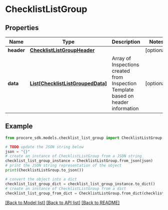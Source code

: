 # ChecklistListGroup


## Properties

Name | Type | Description | Notes
------------ | ------------- | ------------- | -------------
**header** | [**ChecklistListGroupHeader**](ChecklistListGroupHeader.md) |  | [optional] 
**data** | [**List[ChecklistListGroupedData]**](ChecklistListGroupedData.md) | Array of Inspections created from Inspection Template based on header information | [optional] 

## Example

```python
from procore_sdk.models.checklist_list_group import ChecklistListGroup

# TODO update the JSON string below
json = "{}"
# create an instance of ChecklistListGroup from a JSON string
checklist_list_group_instance = ChecklistListGroup.from_json(json)
# print the JSON string representation of the object
print(ChecklistListGroup.to_json())

# convert the object into a dict
checklist_list_group_dict = checklist_list_group_instance.to_dict()
# create an instance of ChecklistListGroup from a dict
checklist_list_group_from_dict = ChecklistListGroup.from_dict(checklist_list_group_dict)
```
[[Back to Model list]](../README.md#documentation-for-models) [[Back to API list]](../README.md#documentation-for-api-endpoints) [[Back to README]](../README.md)



